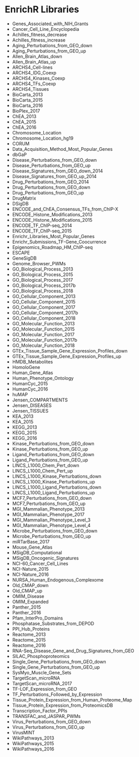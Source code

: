 # EnrichR Libraries 

- Genes\_Associated\_with\_NIH\_Grants
- Cancer\_Cell\_Line\_Encyclopedia
- Achilles\_fitness\_decrease
- Achilles\_fitness\_increase
- Aging\_Perturbations\_from\_GEO\_down
- Aging\_Perturbations\_from\_GEO\_up
- Allen\_Brain\_Atlas\_down
- Allen\_Brain\_Atlas\_up
- ARCHS4\_Cell-lines
- ARCHS4\_IDG\_Coexp
- ARCHS4\_Kinases\_Coexp
- ARCHS4\_TFs\_Coexp
- ARCHS4\_Tissues
- BioCarta\_2013
- BioCarta\_2015
- BioCarta\_2016
- BioPlex\_2017
- ChEA\_2013
- ChEA\_2015
- ChEA\_2016
- Chromosome\_Location
- Chromosome\_Location\_hg19
- CORUM
- Data\_Acquisition\_Method\_Most\_Popular\_Genes
- dbGaP
- Disease\_Perturbations\_from\_GEO\_down
- Disease\_Perturbations\_from\_GEO\_up
- Disease\_Signatures\_from\_GEO\_down\_2014
- Disease\_Signatures\_from\_GEO\_up\_2014
- Drug\_Perturbations\_from\_GEO\_2014
- Drug\_Perturbations\_from\_GEO\_down
- Drug\_Perturbations\_from\_GEO\_up
- DrugMatrix
- DSigDB
- ENCODE\_and\_ChEA\_Consensus\_TFs\_from\_ChIP-X
- ENCODE\_Histone\_Modifications\_2013
- ENCODE\_Histone\_Modifications\_2015
- ENCODE\_TF\_ChIP-seq\_2014
- ENCODE\_TF\_ChIP-seq\_2015
- Enrichr\_Libraries\_Most\_Popular\_Genes
- Enrichr\_Submissions\_TF-Gene\_Coocurrence
- Epigenomics\_Roadmap\_HM\_ChIP-seq
- ESCAPE
- GeneSigDB
- Genome\_Browser\_PWMs
- GO\_Biological\_Process\_2013
- GO\_Biological\_Process\_2015
- GO\_Biological\_Process\_2017
- GO\_Biological\_Process\_2017b
- GO\_Biological\_Process\_2018
- GO\_Cellular\_Component\_2013
- GO\_Cellular\_Component\_2015
- GO\_Cellular\_Component\_2017
- GO\_Cellular\_Component\_2017b
- GO\_Cellular\_Component\_2018
- GO\_Molecular\_Function\_2013
- GO\_Molecular\_Function\_2015
- GO\_Molecular\_Function\_2017
- GO\_Molecular\_Function\_2017b
- GO\_Molecular\_Function\_2018
- GTEx\_Tissue\_Sample\_Gene\_Expression\_Profiles\_down
- GTEx\_Tissue\_Sample\_Gene\_Expression\_Profiles\_up
- HMDB\_Metabolites
- HomoloGene
- Human\_Gene\_Atlas
- Human\_Phenotype\_Ontology
- HumanCyc\_2015
- HumanCyc\_2016
- huMAP
- Jensen\_COMPARTMENTS
- Jensen\_DISEASES
- Jensen\_TISSUES
- KEA\_2013
- KEA\_2015
- KEGG\_2013
- KEGG\_2015
- KEGG\_2016
- Kinase\_Perturbations\_from\_GEO\_down
- Kinase\_Perturbations\_from\_GEO\_up
- Ligand\_Perturbations\_from\_GEO\_down
- Ligand\_Perturbations\_from\_GEO\_up
- LINCS\_L1000\_Chem\_Pert\_down
- LINCS\_L1000\_Chem\_Pert\_up
- LINCS\_L1000\_Kinase\_Perturbations\_down
- LINCS\_L1000\_Kinase\_Perturbations\_up
- LINCS\_L1000\_Ligand\_Perturbations\_down
- LINCS\_L1000\_Ligand\_Perturbations\_up
- MCF7\_Perturbations\_from\_GEO\_down
- MCF7\_Perturbations\_from\_GEO\_up
- MGI\_Mammalian\_Phenotype\_2013
- MGI\_Mammalian\_Phenotype\_2017
- MGI\_Mammalian\_Phenotype\_Level\_3
- MGI\_Mammalian\_Phenotype\_Level\_4
- Microbe\_Perturbations\_from\_GEO\_down
- Microbe\_Perturbations\_from\_GEO\_up
- miRTarBase\_2017
- Mouse\_Gene\_Atlas
- MSigDB\_Computational
- MSigDB\_Oncogenic\_Signatures
- NCI-60\_Cancer\_Cell\_Lines
- NCI-Nature\_2015
- NCI-Nature\_2016
- NURSA\_Human\_Endogenous\_Complexome
- Old\_CMAP\_down
- Old\_CMAP\_up
- OMIM\_Disease
- OMIM\_Expanded
- Panther\_2015
- Panther\_2016
- Pfam\_InterPro\_Domains
- Phosphatase\_Substrates\_from\_DEPOD
- PPI\_Hub\_Proteins
- Reactome\_2013
- Reactome\_2015
- Reactome\_2016
- RNA-Seq\_Disease\_Gene\_and\_Drug\_Signatures\_from\_GEO
- SILAC\_Phosphoproteomics
- Single\_Gene\_Perturbations\_from\_GEO\_down
- Single\_Gene\_Perturbations\_from\_GEO\_up
- SysMyo\_Muscle\_Gene\_Sets
- TargetScan\_microRNA
- TargetScan\_microRNA\_2017
- TF-LOF\_Expression\_from\_GEO
- TF\_Perturbations\_Followed\_by\_Expression
- Tissue\_Protein\_Expression\_from\_Human\_Proteome\_Map
- Tissue\_Protein\_Expression\_from\_ProteomicsDB
- Transcription\_Factor\_PPIs
- TRANSFAC\_and\_JASPAR\_PWMs
- Virus\_Perturbations\_from\_GEO\_down
- Virus\_Perturbations\_from\_GEO\_up
- VirusMINT
- WikiPathways\_2013
- WikiPathways\_2015
- WikiPathways\_2016